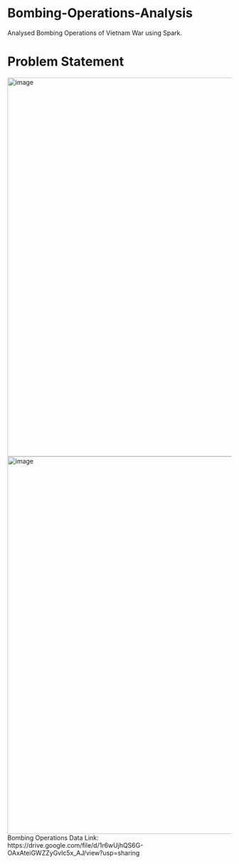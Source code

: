 # Bombing-Operations-Analysis
Analysed Bombing Operations of Vietnam War using Spark. 

# Problem Statement
<img width="851" alt="image" src="https://github.com/user-attachments/assets/45c5272a-641e-40a7-9f16-aa4408a8a72d" />
<img width="848" alt="image" src="https://github.com/user-attachments/assets/3e3ac9c4-5994-4d97-86b0-434c403e1ae5" />
<br>
Bombing Operations Data Link: https://drive.google.com/file/d/1r6wUjhQS6G-OAxAteiGWZZyGvlc5x_AJ/view?usp=sharing
